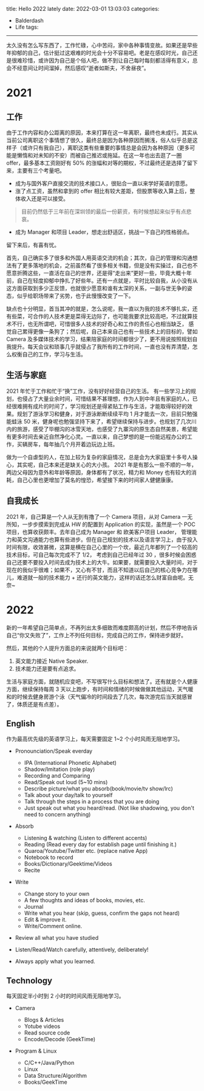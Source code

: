 title: Hello 2022 lately
date: 2022-03-01 13:03:03
categories:
- Balderdash
- Life
tags:
---

太久没有怎么写东西了，工作忙碌，心中苦闷，家中各种事情变故。如果还是早些年抑郁的自己，估计挺过这艰难的时光会十分不容易吧。老是在感叹时光，自己还是很难珍惜，或许因为自己是个俗人吧，做不到让自己每时每刻都活得有意义，总会不经意间让时间溜掉，然后感叹“逝者如斯夫，不舍昼夜”。

# 2021

## 工作

由于工作内容和办公距离的原因，本来打算在这一年离职，最终也未成行。其实从当前公司离职这个事情想了很久，最终总是因为各种原因而搁浅，俗人似乎总是这样子（或许只有我自己），离职这类有些重要的事情总是会因为各种原因（更多可能是懒惰和对未知的不安）而被自己推迟或拖延。在这一年也出去逛了一圈 offer，最多基本工资刚好有 50% 的涨幅和对等的期权，不过最终还是选择了留下来，主要有三个考量吧。
- 成为与国外客户直接交流的技术接口人，很贴合一直以来学好英语的意愿。
- 涨了点工资，虽然和拿到的 offer 相比有较大差距，但股票等收入算上后，整体收入还是可以接受。
> 目前仍然低于三年前在深圳领的最后一份薪资，有时候想起来似乎有点悲哀。
- 成为 Manager 和项目 Leader，想走出舒适区，挑战一下自己的性格弱点。
<!--more-->

留下来后，有喜有忧。 

首先，自己确实多了很多和外国人用英语交流的机会；其次，自己的管理和沟通想法有了更多落地的机会，之前虽然看了很多相关书籍，但是没有实操过，自己也不愿意折腾这些，一直活在自己的世界，还是得“走出来”更好一些，毕竟大概十年前，自己在轻度抑郁中挣扎了好些年。还有一点就是，平时比较自我，从小没有从这方面获取到多少正反馈，也就很少愿意和谁有太深的关系，一副与世无争的姿态，似乎给职场带来了劣势，也于此慢慢改变了一下。

缺点也十分明显，首当其冲的就是，怎么说呢，我一直以为我的技术不够扎实，还有些菜，可合作的人技术更是菜得无边际了，也可能我要求比较高吧，不过就算技术不行，也无所谓吧，可惜很多人技术的好奇心和工作的责任心也相当缺乏， 感觉自己累得更像一条狗了；然后呢，自己本来自己也有一些技术上的目标的，譬如 Camera 及多媒体技术的学习，结果陪家庭的时间都很少了，更不用说按照规划自我提升。每天会议和琐事几乎就侵占了我所有的工作时间，一直也没有弄清楚，怎么权衡自己的工作，学习与生活。

## 生活与家庭
2021 年忙于工作和忙于“换”工作，没有好好经营自己的生活。 有一些学习上的规划，也侵占了大量业余时间，可惜结果不甚理想，作为人到中年且有家庭的人，已经很难拥有成片的时间了，学习规划还是得紧贴工作与生活，才能取得较好的效果。规划了游泳学习和健身，对于游泳断断续续平均 1 月才能去一次，目前只勉强能蛙泳 50 米，健身呢也勉强坚持下来了，希望继续保持与进步。也规划了几次川内的旅游，感受了毕棚沟的冰雪天地，也感受了九寨沟的原生态自然美景，希望能有更多时间去亲近自然净化心灵。一直以来，自己梦想的是一份能远程办公的工作，买辆房车，每年抽几个月开着边玩边上班。

做为一个自虐型的人，在加上较为复杂的家庭情况，总是会为大家庭里十多号人操心，其实呢，自己本来还是缺关心的大小孩。 2021 年是有那么一些不顺的一年，两边父母因为意外和年龄等原因，身体都有了状况，精力和 Money 也有较大的消耗，自己心里也更增加了莫名的惶恐，希望接下来的时间家人健健康康。

## 自我成长

2021 年，自己算是一个人从无到有撸了一个 Camera 项目，从对 Camera 一无所知，一步步摸索到完成从 HW 的配置到 Application 的实现，虽然是一个 POC 项目，也算收获颇丰。去年自己成为 Manager 和 欧美客户项目 Leader， 管理能力和英文沟通能力也算有些进步。但在自己规划的技术以及语言学习上，由于投入时间有限，收效甚微，这算是横在自己心里的一个坎，最近几年都列了一个较高的技术目标，可自己每次完成不了 1/2， 考虑到自己已经年过 30 ，很多时候会困惑自己还要不要投入时间去成为技术上的大牛。如果要，就需要投入大量时间，对于现在的我似乎很难；如果不，又心有不甘，而且不知道以后自己的核心竞争力在哪儿，难道就一般的技术能力 + 还行的英文能力，这样的话还怎么财富自由呢。无奈~

# 2022

新的一年希望自己简单点，不再列出太多细致而难度颇高的计划，然后不停地告诉自己“你又失败了”，工作上不列任何目标，完成自己的工作，保持进步就好。

然后，其他的个人提升方面总的来说就两个目标吧：
1. 英文能力接近 Native Speaker.
2. 技术能力还是要有点追求。

生活与家庭方面，就随机应变吧，不写很写什么目标和想法了。还有就是个人健康方面，继续保持每周 3 天以上跑步，有时间和情绪的时候做做其他运动，天气暖和的时候去健身房游个泳（天气偏冷的时间段去了几次，每次游完后当天就感冒了，体质还是有点差）。

## English

作为最高优先级的英语学习上，每天需要固定 1~2 个小时风雨无阻地学习。

- Pronounciation/Speak everday
    - IPA (International Phonetic Alphabet)
    - Shadow/Imitation (role play)
    - Recording and Comparing
    - Read/Speak out loud (5~10 mins)
    - Describe picture/what you absorb(book/movie/tv show/lrc)
    - Talk about your day/talk to yourself
    - Talk through the steps in a process that you are doing
    - Just speak out what you heard/read. (Not like shadowing, you don't need to concern anything)
- Absorb
    - Listening & watching (Listen to different accents)
    - Reading (Read every day for establish page until finishing it.)
    - Quaroa/Youtube/Twitter etc. (replace native App)
    - Notebook to record
    - Books/Dictionary/Geektime/Videos
    - Recite
- Write
    - Change story to your own
    - A few thoughts and ideas of books, movies, etc.
    - Journal
    - Write what you hear (skip, guess, confirm the gaps not heard)
    - Edit & improve it.
    - Write/Comment online.
 
- Review all what you have studied

- Listen/Read/Watch carefully, attentively, deliberately!

- Always apply what you learned.

## Technology

每天固定半小时到 2 小时的时间风雨无阻地学习。

- Camera
    + Blogs & Articles
    + Yotube videos
    + Read source code
    + Encode/Decode (GeekTime)

- Program & Linux
    - C/C++/Java/Python
    - Linux
    - Data Structure/Algorithm
    - Books/GeekTime
